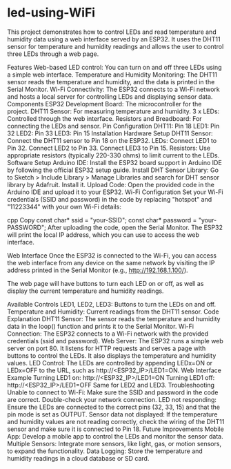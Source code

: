 # led-using-WiFi
This project demonstrates how to control LEDs and read temperature and humidity data using a web interface served by an ESP32. It uses the DHT11 sensor for temperature and humidity readings and allows the user to control three LEDs through a web page.

Features
Web-based LED control: You can turn on and off three LEDs using a simple web interface.
Temperature and Humidity Monitoring: The DHT11 sensor reads the temperature and humidity, and the data is printed in the Serial Monitor.
Wi-Fi Connectivity: The ESP32 connects to a Wi-Fi network and hosts a local server for controlling LEDs and displaying sensor data.
Components
ESP32 Development Board: The microcontroller for the project.
DHT11 Sensor: For measuring temperature and humidity.
3 x LEDs: Controlled through the web interface.
Resistors and Breadboard: For connecting the LEDs and sensor.
Pin Configuration
DHT11: Pin 18
LED1: Pin 32
LED2: Pin 33
LED3: Pin 15
Installation
Hardware Setup
DHT11 Sensor: Connect the DHT11 sensor to Pin 18 on the ESP32.
LEDs:
Connect LED1 to Pin 32.
Connect LED2 to Pin 33.
Connect LED3 to Pin 15.
Resistors: Use appropriate resistors (typically 220-330 ohms) to limit current to the LEDs.
Software Setup
Arduino IDE: Install the ESP32 board support in Arduino IDE by following the official ESP32 setup guide.
Install DHT Sensor Library: Go to Sketch > Include Library > Manage Libraries and search for DHT sensor library by Adafruit. Install it.
Upload Code: Open the provided code in the Arduino IDE and upload it to your ESP32.
Wi-Fi Configuration
Set your Wi-Fi credentials (SSID and password) in the code by replacing "hotspot" and "11223344" with your own Wi-Fi details:

cpp
Copy
const char* ssid = "your-SSID";
const char* password = "your-PASSWORD";
After uploading the code, open the Serial Monitor. The ESP32 will print the local IP address, which you can use to access the web interface.

Web Interface
Once the ESP32 is connected to the Wi-Fi, you can access the web interface from any device on the same network by visiting the IP address printed in the Serial Monitor (e.g., http://192.168.1.100/).

The web page will have buttons to turn each LED on or off, as well as display the current temperature and humidity readings.

Available Controls
LED1, LED2, LED3: Buttons to turn the LEDs on and off.
Temperature and Humidity: Current readings from the DHT11 sensor.
Code Explanation
DHT11 Sensor: The sensor reads the temperature and humidity data in the loop() function and prints it to the Serial Monitor.
Wi-Fi Connection: The ESP32 connects to a Wi-Fi network with the provided credentials (ssid and password).
Web Server: The ESP32 runs a simple web server on port 80. It listens for HTTP requests and serves a page with buttons to control the LEDs. It also displays the temperature and humidity values.
LED Control: The LEDs are controlled by appending LEDx=ON or LEDx=OFF to the URL, such as http://<ESP32_IP>/LED1=ON.
Web Interface Example
Turning LED1 on: http://<ESP32_IP>/LED1=ON
Turning LED1 off: http://<ESP32_IP>/LED1=OFF
Same for LED2 and LED3.
Troubleshooting
Unable to connect to Wi-Fi: Make sure the SSID and password in the code are correct. Double-check your network connection.
LED not responding: Ensure the LEDs are connected to the correct pins (32, 33, 15) and that the pin mode is set as OUTPUT.
Sensor data not displayed: If the temperature and humidity values are not reading correctly, check the wiring of the DHT11 sensor and make sure it is connected to Pin 18.
Future Improvements
Mobile App: Develop a mobile app to control the LEDs and monitor the sensor data.
Multiple Sensors: Integrate more sensors, like light, gas, or motion sensors, to expand the functionality.
Data Logging: Store the temperature and humidity readings in a cloud database or SD card.
